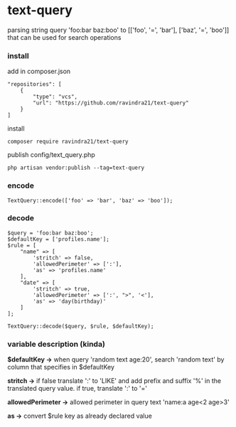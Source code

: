 ﻿# text-query
parsing string query 'foo:bar baz:boo' to [['foo', '=', 'bar'], ['baz', '=', 'boo']] that can be used for search operations

### install
add in composer.json
```
"repositories": [
    {
        "type": "vcs",
        "url": "https://github.com/ravindra21/text-query"
    }
]
```
install
```
composer require ravindra21/text-query
```
publish config/text_query.php
```
php artisan vendor:publish --tag=text-query
```

### encode
```
TextQuery::encode(['foo' => 'bar', 'baz' => 'boo']);
```

### decode

```
$query = 'foo:bar baz:boo';
$defaultKey = ['profiles.name'];
$rule = [
    "name" => [
        'stritch' => false,
        'allowedPerimeter' => [':'],
        'as' => 'profiles.name'
    ],
    "date" => [
        'stritch' => true,
        'allowedPerimeter' => [':', ">", '<'],
        'as' => 'day(birthday)'
    ]
];

TextQuery::decode($query, $rule, $defaultKey);
```

### variable description (kinda)

**$defaultKey ->** when query 'random text age:20', search 'random text' by column that specifies in $defaultKey

**stritch ->** if false translate ':' to 'LIKE' and add prefix and suffix '%' in the translated query value. if true, translate ':' to '='

**allowedPerimeter ->** allowed perimeter in query text 'name:a age<2 age>3'

**as ->** convert $rule key as already declared value
